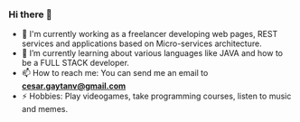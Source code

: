 ### Hi there 👋

- 🔭 I'm currently working as a freelancer developing web pages, REST services and applications based on Micro-services architecture.
- 🌱 I’m currently learning about various languages like JAVA and how to be a FULL STACK developer.
- 📫 How to reach me: You can send me an email to <b>cesar.gaytanv@gmail.com</b>
- ⚡ Hobbies: Play videogames, take programming courses, listen to music and memes.
